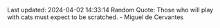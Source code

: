 Last updated: 2024-04-02 14:33:14
Random Quote: Those who will play with cats must expect to be scratched. - Miguel de Cervantes